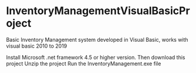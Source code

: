# InventoryManagementVisualBasicProject
Basic Inventory Management system developed in Visual Basic, works with visual basic 2010 to 2019

Install Microsoft .net framework 4.5 or higher version. Then download this project Unzip the project Run the InventoryManagement.exe file
